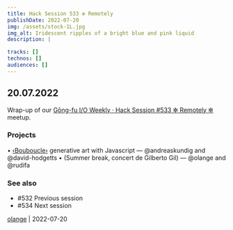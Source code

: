 ```yaml
---
title: Hack Session 533 ✼ Remotely
publishDate: 2022-07-20
img: /assets/stock-1L.jpg
img_alt: Iridescent ripples of a bright blue and pink liquid
description: |

tracks: []
technos: []
audiences: []
---
```


## 20.07.2022

Wrap-up of our [Gōng-fu I/O Weekly · Hack Session #533 ✼ Remotely ✼](https://meetu.ps/e/LbSVN/4btHv/i) meetup.

### Projects

• [‹Bouboucle›](http://bouboucle.com) generative art with Javascript — @andreaskundig and @david-hodgetts 
• (Summer break, concert de Gilberto Gil) — @olange and @rudifa

### See also

* #532 Previous session
* #534 Next session

[olange](https://github.com/olange) | 2022-07-20


